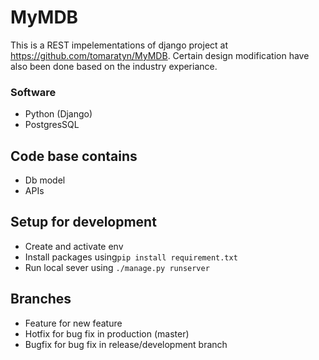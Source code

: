 # MyMDB
This is a REST impelementations of django project at https://github.com/tomaratyn/MyMDB. Certain design modification have also been done based on the industry experiance.

### Software

* Python (Django)
* PostgresSQL 

## Code base contains 
* Db model
* APIs

## Setup for development
* Create and activate env
* Install packages using`pip install requirement.txt`
* Run local sever using `./manage.py runserver `

## Branches

* Feature for new feature
* Hotfix for bug fix in production (master)
* Bugfix for bug fix in release/development branch
